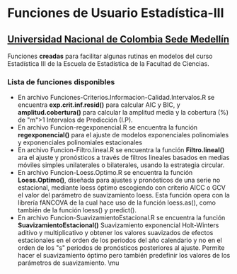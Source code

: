 # Funciones de Usuario Estadística-III 
## [Universidad Nacional de Colombia Sede Medellín](https://medellin.unal.edu.co/)
Funciones **creadas** para facilitar algunas rutinas en modelos del curso Estadística III de la Escuela de Estadística de la Facultad de Ciencias.
### Lista de funciones disponibles
* En archivo Funciones-Criterios.Informacion-Calidad.Intervalos.R se encuentra **exp.crit.inf.resid()** para calcular AIC y BIC, y **amplitud.cobertura()** para calcular la amplitud media y la cobertura (%) de "m">1 Intervalos de Predicción (I.P).
* En archivo Funcion-regexponencial.R se encuentra la función **regexponencial()** para el ajuste de modelos exponenciales polinomiales y exponenciales polinomiales estacionales
* En archivo Funcion-Filtro.lineal.R se encuentra la función **Filtro.lineal()** ara el ajuste y pronósticos a través de filtros lineales basados en medias móviles simples unilaterales o bilaterales, usando la estrategia circular.
* En archivo Funcion-Loess.Optimo.R se encuentra la función **Loess.Optimo()**, diseñada para ajustes y pronósticos de una serie no estacional, mediante loess óptimo escogiendo con criterio AICC o GCV el valor del parámetro de suavizamiento loess. Esta función opera con la librería fANCOVA de la cual hace uso de la función loess.as(), como también de la función loess() y predict().
* En archivo Funcion-SuavizamientoEstacional.R se encuentra la función **SuavizamientoEstacional()** Suavizamiento exponencial Holt-Winters aditivo y multiplicativo y obtener los valores suavizados de efectos estacionales en el orden de los periodos del año calendario y no en el orden de los "s" periodos de pronósticos posteriores al ajuste. Permite hacer el suavizamiento óptimo pero también predefinir los valores de los parámetros de suavizamiento. \mu
